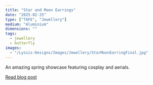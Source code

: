 ```yaml
---
title: "Star and Moon Earrings"
date: "2025-02-25"
type: ["TAFE", "Jewellery"]
medium: "Aluminium"
dimensions: ""
tags:
  - jewellery
  - butterfly
images:
  - "/Lyssis-Designs/Images/Jewellery/StarMoonEarringFinal.jpg"
---
```


An amazing spring showcase featuring cosplay and aerials.

[Read blog post](#/blog/Jewellery/Completed-Jewellery/Star-and-Moon-Earrings)
